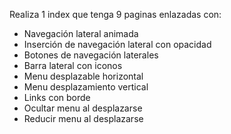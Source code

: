 Realiza 1 index que tenga 9 paginas enlazadas con:
* Navegación lateral animada
* Inserción de navegación lateral con opacidad
* Botones de navegación laterales
* Barra lateral con iconos
* Menu desplazable horizontal
* Menu desplazamiento vertical
* Links con borde
* Ocultar menu al desplazarse 
* Reducir menu al desplazarse